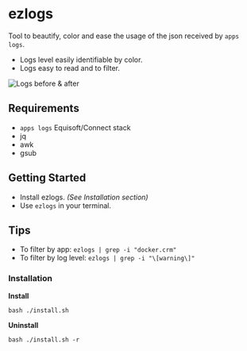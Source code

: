 # ezlogs
Tool to beautify, color and ease the usage of the json received by `apps logs`.

- Logs level easily identifiable by color.
- Logs easy to read and to filter.

![Logs before & after](https://i.gyazo.com/045c249b3895d7b7b3c950848c778baf.png)

## Requirements
- `apps logs` Equisoft/Connect stack
- jq
- awk
- gsub

## Getting Started
- Install ezlogs. *(See Installation section)*
- Use `ezlogs` in your terminal.

## Tips
- To filter by app: `ezlogs | grep -i "docker.crm"`
- To filter by log level: `ezlogs | grep -i "\[warning\]"`

### Installation
__Install__
```
bash ./install.sh
```

__Uninstall__
```
bash ./install.sh -r
```
